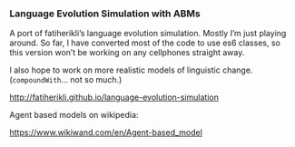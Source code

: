 ### Language Evolution Simulation with ABMs

A port of fatiherikli’s language evolution simulation. Mostly I’m just playing 
around. So far, I have converted most of the code to use es6 classes, so this version won’t 
be working on any cellphones straight away.

I also hope to work on more realistic models of linguistic change. (`compoundWith`… not so much.)

<http://fatiherikli.github.io/language-evolution-simulation>

Agent based models on wikipedia:

<https://www.wikiwand.com/en/Agent-based_model>

